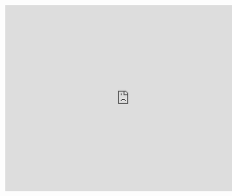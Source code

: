 
<iframe src="https://calendar.google.com/calendar/embed?src=u43tjbnb0nq1c231re501er34g%40group.calendar.google.com&ctz=Australia%2FSydney" style="border: 0" width="800" height="600" frameborder="0" scrolling="no"></iframe>
